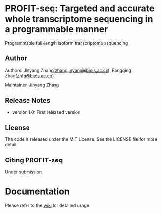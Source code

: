 # PROFIT-seq: Targeted and accurate whole transcriptome sequencing in a programmable manner

Programmable full-length isoform transcriptome sequencing

## Author

Authors: Jinyang Zhang(zhangjinyang@biols.ac.cn), Fangqing Zhao(zhfq@biols.ac.cn)

Maintainer: Jinyang Zhang

## Release Notes

- version 1.0: First released version

## License

The code is released under the MIT License. See the LICENSE file for more detail

## Citing PROFIT-seq

Under submission

# Documentation

Please refer to the [wiki](https://github.com/bioinfo-biols/PROFIT-seq/wiki) for detailed usage
